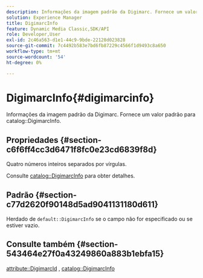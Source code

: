 ```yaml
---
description: Informações da imagem padrão da Digimarc. Fornece um valor padrão para o catálogo DigimarcInfo.
solution: Experience Manager
title: DigimarcInfo
feature: Dynamic Media Classic,SDK/API
role: Developer,User
exl-id: 2c46a563-d1e1-44c9-9bde-22128d023828
source-git-commit: 7c4492b583e7bd6fb87229c4566f1d9493c8a650
workflow-type: tm+mt
source-wordcount: '54'
ht-degree: 0%

---
```


# DigimarcInfo{#digimarcinfo}

Informações da imagem padrão da Digimarc. Fornece um valor padrão para catalog::DigimarcInfo.

## Propriedades {#section-c6f6ff4cc3d6471f8fc0e23cd6839f8d}

Quatro números inteiros separados por vírgulas.

Consulte [catalog::DigimarcInfo](/help/aem-is-ir-api/is-api/image-catalog/image-serving-api-ref/c-image-catalog-reference/c-image-svg-data-reference/c-image-data-reference/r-digimarcinfo-cat.md) para obter detalhes.

## Padrão {#section-c77d2620f90148d5ad9041131180d611}

Herdado de `default::DigimarcInfo` se o campo não for especificado ou se estiver vazio.

## Consulte também {#section-543464e27f0a43249860a883b1ebfa15}

[attribute::DigimarcId](../../../../../is-api/image-catalog/image-serving-api-ref/c-image-catalog-reference/c-attributes-reference/r-digimarcid.md#reference-33e3eca7f1874510904e5c8645cecd68) , [catalog::DigimarcInfo](../../../../../is-api/image-catalog/image-serving-api-ref/c-image-catalog-reference/c-image-svg-data-reference/c-image-data-reference/r-digimarcinfo-cat.md#reference-4925764ed683466bb7af4b807c86f8ba)
